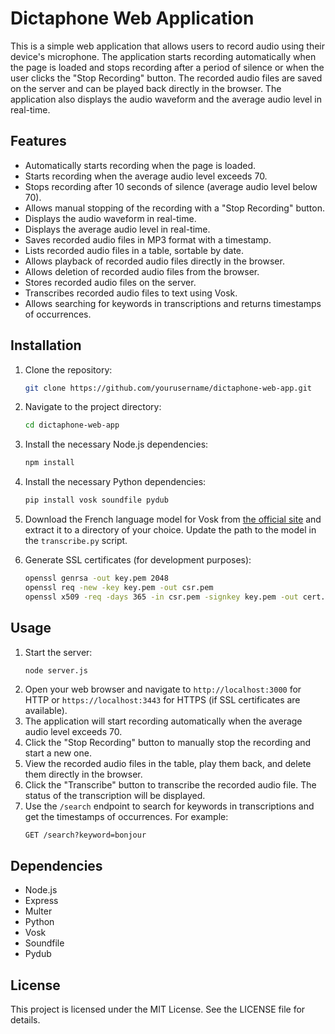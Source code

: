 # Dictaphone Web Application

This is a simple web application that allows users to record audio using their device's microphone. The application starts recording automatically when the page is loaded and stops recording after a period of silence or when the user clicks the "Stop Recording" button. The recorded audio files are saved on the server and can be played back directly in the browser. The application also displays the audio waveform and the average audio level in real-time.

## Features

- Automatically starts recording when the page is loaded.
- Starts recording when the average audio level exceeds 70.
- Stops recording after 10 seconds of silence (average audio level below 70).
- Allows manual stopping of the recording with a "Stop Recording" button.
- Displays the audio waveform in real-time.
- Displays the average audio level in real-time.
- Saves recorded audio files in MP3 format with a timestamp.
- Lists recorded audio files in a table, sortable by date.
- Allows playback of recorded audio files directly in the browser.
- Allows deletion of recorded audio files from the browser.
- Stores recorded audio files on the server.
- Transcribes recorded audio files to text using Vosk.
- Allows searching for keywords in transcriptions and returns timestamps of occurrences.

## Installation

1. Clone the repository:
    ```sh
    git clone https://github.com/yourusername/dictaphone-web-app.git
    ```
2. Navigate to the project directory:
    ```sh
    cd dictaphone-web-app
    ```
3. Install the necessary Node.js dependencies:
    ```sh
    npm install
    ```
4. Install the necessary Python dependencies:
    ```sh
    pip install vosk soundfile pydub
    ```
5. Download the French language model for Vosk from [the official site](https://alphacephei.com/vosk/models) and extract it to a directory of your choice. Update the path to the model in the `transcribe.py` script.

6. Generate SSL certificates (for development purposes):
    ```sh
    openssl genrsa -out key.pem 2048
    openssl req -new -key key.pem -out csr.pem
    openssl x509 -req -days 365 -in csr.pem -signkey key.pem -out cert.pem
    ```

## Usage

1. Start the server:
    ```sh
    node server.js
    ```
2. Open your web browser and navigate to `http://localhost:3000` for HTTP or `https://localhost:3443` for HTTPS (if SSL certificates are available).
3. The application will start recording automatically when the average audio level exceeds 70.
4. Click the "Stop Recording" button to manually stop the recording and start a new one.
5. View the recorded audio files in the table, play them back, and delete them directly in the browser.
6. Click the "Transcribe" button to transcribe the recorded audio file. The status of the transcription will be displayed.
7. Use the `/search` endpoint to search for keywords in transcriptions and get the timestamps of occurrences. For example:
    ```
    GET /search?keyword=bonjour
    ```

## Dependencies

- Node.js
- Express
- Multer
- Python
- Vosk
- Soundfile
- Pydub

## License

This project is licensed under the MIT License. See the LICENSE file for details.